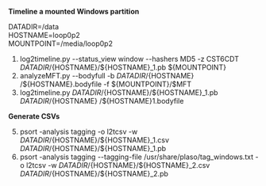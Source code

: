 **Timeline a mounted Windows partition**  
  
DATADIR=/data  
HOSTNAME=loop0p2  
MOUNTPOINT=/media/loop0p2 
  
1. log2timeline.py --status_view window --hashers MD5 -z CST6CDT ${DATADIR}/${HOSTNAME}/${HOSTNAME}_1.pb ${MOUNTPOINT}  
2. analyzeMFT.py --bodyfull -b ${DATADIR}/${HOSTNAME} \/${HOSTNAME}.bodyfile -f ${MOUNTPOINT}/\$MFT  
3. log2timeline.py  ${DATADIR}/${HOSTNAME}/${HOSTNAME}_1.pb ${DATADIR}/${HOSTNAME} /${HOSTNAME}1.bodyfile  
   
**Generate CSVs**  
  
5. psort -analysis tagging -o l2tcsv -w ${DATADIR}/${HOSTNAME}/${HOSTNAME}_1.csv ${DATADIR}/${HOSTNAME}/${HOSTNAME}_1.pb  
6. psort -analysis tagging --tagging-file /usr/share/plaso/tag_windows.txt -o l2tcsv -w ${DATADIR}/${HOSTNAME}/${HOSTNAME}_2.csv ${DATADIR}/${HOSTNAME}/${HOSTNAME}_2.pb  
